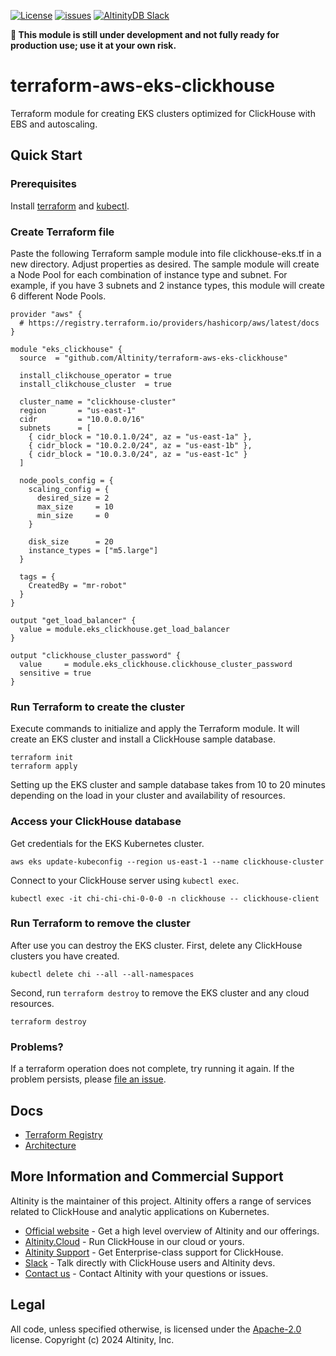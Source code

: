 [![License](http://img.shields.io/:license-apache%202.0-brightgreen.svg)](http://www.apache.org/licenses/LICENSE-2.0.html)
[![issues](https://img.shields.io/github/issues/altinity/terraform-aws-eks-clickhouse.svg)](https://github.com/altinity/terraform-aws-eks-clickhouse/issues)
<a href="https://join.slack.com/t/altinitydbworkspace/shared_invite/zt-w6mpotc1-fTz9oYp0VM719DNye9UvrQ">
  <img src="https://img.shields.io/static/v1?logo=slack&logoColor=959DA5&label=Slack&labelColor=333a41&message=join%20conversation&color=3AC358" alt="AltinityDB Slack" />
</a>

**🚨 This module is still under development and not fully ready for production use; use it at your own risk.**

# terraform-aws-eks-clickhouse

Terraform module for creating EKS clusters optimized for ClickHouse with EBS and autoscaling.

## Quick Start

### Prerequisites

Install [terraform](https://developer.hashicorp.com/terraform/tutorials/aws-get-started/install-cli) and [kubectl](https://kubernetes.io/docs/tasks/tools/#kubectl).

### Create Terraform file

Paste the following Terraform sample module into file clickhouse-eks.tf in a new directory. Adjust properties as desired. The sample module will create a Node Pool for each combination of instance type and subnet. For example, if you have 3 subnets and 2 instance types, this module will create 6 different Node Pools.

```hcl
provider "aws" {
  # https://registry.terraform.io/providers/hashicorp/aws/latest/docs
}

module "eks_clickhouse" {
  source  = "github.com/Altinity/terraform-aws-eks-clickhouse"

  install_clikchouse_operator = true
  install_clikchouse_cluster  = true

  cluster_name = "clickhouse-cluster"
  region       = "us-east-1"
  cidr         = "10.0.0.0/16"
  subnets      = [
    { cidr_block = "10.0.1.0/24", az = "us-east-1a" },
    { cidr_block = "10.0.2.0/24", az = "us-east-1b" },
    { cidr_block = "10.0.3.0/24", az = "us-east-1c" }
  ]

  node_pools_config = {
    scaling_config = {
      desired_size = 2
      max_size     = 10
      min_size     = 0
    }

    disk_size      = 20
    instance_types = ["m5.large"]
  }

  tags = {
    CreatedBy = "mr-robot"
  }
}

output "get_load_balancer" {
  value = module.eks_clickhouse.get_load_balancer
}

output "clickhouse_cluster_password" {
  value     = module.eks_clickhouse.clickhouse_cluster_password
  sensitive = true
}
```
### Run Terraform to create the cluster

Execute commands to initialize and apply the Terraform module. It will create an EKS cluster and install a ClickHouse sample database.
```
terraform init
terraform apply
```
Setting up the EKS cluster and sample database takes from 10 to 20 minutes depending on the load in your cluster and availability of resources.

### Access your ClickHouse database

Get credentials for the EKS Kubernetes cluster.
```
aws eks update-kubeconfig --region us-east-1 --name clickhouse-cluster
```

Connect to your ClickHouse server using `kubectl exec`.
```
kubectl exec -it chi-chi-chi-0-0-0 -n clickhouse -- clickhouse-client
```

### Run Terraform to remove the cluster

After use you can destroy the EKS cluster.  First, delete any ClickHouse clusters you have created.
```
kubectl delete chi --all --all-namespaces
```

Second, run `terraform destroy` to remove the EKS cluster and any cloud resources.
```
terraform destroy
```

### Problems?
If a terraform operation does not complete, try running it again. If the problem persists, please [file an issue](https://github.com/Altinity/terraform-aws-eks-clickhouse/issues).

## Docs

- [Terraform Registry](https://registry.terraform.io/modules/Altinity/eks-clickhouse/aws/latest)
- [Architecture](https://github.com/Altinity/terraform-aws-eks-clickhouse/tree/master/docs)

## More Information and Commercial Support

Altinity is the maintainer of this project. Altinity offers a range of
services related to ClickHouse and analytic applications on Kubernetes.

- [Official website](https://altinity.com/) - Get a high level overview of Altinity and our offerings.
- [Altinity.Cloud](https://altinity.com/cloud-database/) - Run ClickHouse in our cloud or yours.
- [Altinity Support](https://altinity.com/support/) - Get Enterprise-class support for ClickHouse.
- [Slack](https://altinitydbworkspace.slack.com/join/shared_invite/zt-w6mpotc1-fTz9oYp0VM719DNye9UvrQ) - Talk directly with ClickHouse users and Altinity devs.
- [Contact us](https://hubs.la/Q020sH3Z0) - Contact Altinity with your questions or issues.

## Legal

All code, unless specified otherwise, is licensed under the [Apache-2.0](LICENSE) license.
Copyright (c) 2024 Altinity, Inc.
